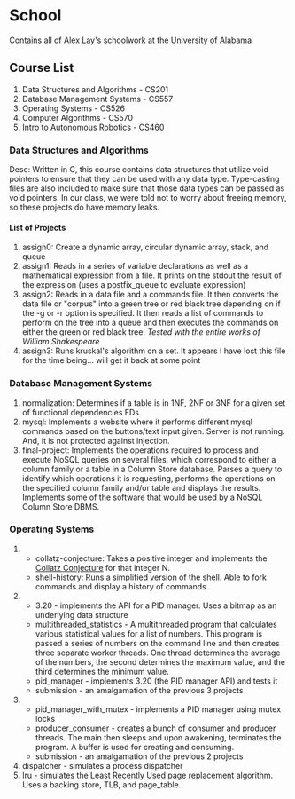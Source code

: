 # School

Contains all of Alex Lay's schoolwork at the University of Alabama

## Course List

1. Data Structures and Algorithms - CS201
2. Database Management Systems - CS557
3. Operating Systems - CS526
4. Computer Algorithms - CS570
5. Intro to Autonomous Robotics - CS460

### Data Structures and Algorithms

Desc: Written in C, this course contains data structures that utilize void pointers to ensure that they can be used with any data type. Type-casting files are also included to make sure that those data types can be passed as void pointers. In our class, we were told not to worry about freeing memory, so these projects do have memory leaks.

#### List of Projects

1. assign0: Create a dynamic array, circular dynamic array, stack, and queue
2. assign1: Reads in a series of variable declarations as well as a mathematical expression from a file. It prints on the stdout the result of the expression (uses a postfix_queue to evaluate expression)
3. assign2: Reads in a data file and a commands file. It then converts the data file or "corpus" into a green tree or red black tree depending on if the -g or -r option is specified. It then reads a list of commands to perform on the tree into a queue and then executes the commands on either the green or red black tree. *Tested with the entire works of William Shakespeare*
4. assign3: Runs kruskal's algorithm on a set. It appears I have lost this file for the time being... will get it back at some point

### Database Management Systems

1. normalization: Determines  if a table is in 1NF, 2NF or 3NF for a given set of functional dependencies FDs
2. mysql: Implements a website where it performs different mysql commands based on the buttons/text input given. Server is not running. And, it is not protected against injection.
3. final-project: Implements the operations required to process and execute NoSQL queries on several files, which correspond to either a column family or a table in a Column Store database.  Parses a query to identify which operations it is requesting, performs the operations on the specified column family and/or table and displays the results. Implements some of the software that would be used by a NoSQL Column Store DBMS.

### Operating Systems

1. * collatz-conjecture: Takes a positive integer and implements the [Collatz Conjecture](https://en.wikipedia.org/wiki/Collatz_conjecture) for that integer N.
   * shell-history: Runs a simplified version of the shell. Able to fork commands and display a history of commands.
2. * 3.20 - implements the API for a PID manager. Uses a bitmap as an underlying data structure
   * multithreaded_statistics - A multithreaded program that calculates various statistical values for a list of numbers. This program        is passed a series of numbers on the command line and then creates three separate worker threads. One thread determines the average      of the numbers, the second determines the maximum value, and the third determines the minimum value.
   * pid_manager - implements 3.20 (the PID manager API) and tests it
   * submission - an amalgamation of the previous 3 projects
3. * pid_manager_with_mutex - implements a PID manager using mutex locks
   * producer_consumer - creates a bunch of consumer and producer threads. The main then sleeps and upon awakening, terminates the            program. A buffer is used for creating and consuming.
   * submission - an amalgamation of the previous 2 projects
4. dispatcher - simulates a process dispatcher
5. lru - simulates the [Least Recently Used](https://en.wikipedia.org/wiki/Page_replacement_algorithm#Least_recently_used) page            replacement algorithm. Uses a backing store, TLB, and page_table.
